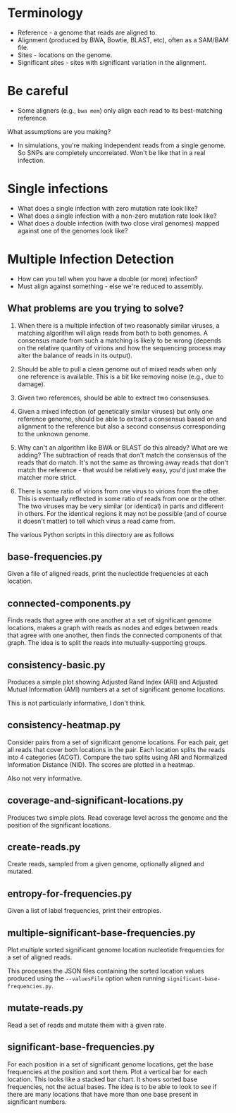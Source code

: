 # Terminology

* Reference - a genome that reads are aligned to.
* Alignment (produced by BWA, Bowtie, BLAST, etc), often as a SAM/BAM file.
* Sites - locations on the genome.
* Significant sites - sites with significant variation in the alignment.

# Be careful

* Some aligners (e.g., `bwa mem`) only align each read to its best-matching
  reference.

What assumptions are you making?

* In simulations, you're making independent reads from a single genome. So
  SNPs are completely uncorrelated. Won't be like that in a real infection.

# Single infections

* What does a single infection with zero mutation rate look like?
* What does a single infection with a non-zero mutation rate look like?
* What does a double infection (with two close viral genomes) mapped
  against one of the genomes look like?

# Multiple Infection Detection

* How can you tell when you have a double (or more) infection?
* Must align against something - else we're reduced to assembly.

## What problems are you trying to solve?

1. When there is a multiple infection of two reasonably similar viruses, a
   matching algorithm will align reads from both to both genomes. A
   consensus made from such a matching is likely to be wrong (depends on
   the relative quantity of virions and how the sequencing process may
   alter the balance of reads in its output).

1. Should be able to pull a clean genome out of mixed reads when only one
   reference is available.  This is a bit like removing noise (e.g., due to
   damage).

1. Given two references, should be able to extract two consensuses.

1. Given a mixed infection (of genetically similar viruses) but only one
   reference genome, should be able to extract a consensus based on and
   alignment to the reference but also a second consensus corresponding to
   the unknown genome.

1. Why can't an algorithm like BWA or BLAST do this already? What are we
   adding? The subtraction of reads that don't match the consensus of the
   reads that do match.  It's not the same as throwing away reads that
   don't match the reference - that would be relatively easy, you'd just
   make the matcher more strict.

1. There is some ratio of virions from one virus to virions from the
   other. This is eventually reflected in some ratio of reads from one or
   the other. The two viruses may be very similar (or identical) in parts
   and different in others. For the identical regions it may not be
   possible (and of course it doesn't matter) to tell which virus a read
   came from.

The various Python scripts in this directory are as follows

## base-frequencies.py

Given a file of aligned reads, print the nucleotide frequencies at each
location.

## connected-components.py

Finds reads that agree with one another at a set of significant genome
locations, makes a graph with reads as nodes and edges between reads that
agree with one another, then finds the connected components of that graph.
The idea is to split the reads into mutually-supporting groups.

## consistency-basic.py

Produces a simple plot showing Adjusted Rand Index (ARI) and Adjusted
Mutual Information (AMI) numbers at a set of significant genome locations.

This is not particularly informative, I don't think.

## consistency-heatmap.py

Consider pairs from a set of significant genome locations. For each pair,
get all reads that cover both locations in the pair. Each location splits
the reads into 4 categories (ACGT). Compare the two splits using ARI and
Normalized Information Distance (NID). The scores are plotted in a heatmap.

Also not very informative.

## coverage-and-significant-locations.py

Produces two simple plots. Read coverage level across the genome and the
position of the significant locations.

## create-reads.py

Create reads, sampled from a given genome, optionally aligned and mutated.

## entropy-for-frequencies.py

Given a list of label frequencies, print their entropies.

## multiple-significant-base-frequencies.py

Plot multiple sorted significant genome location nucleotide frequencies for
a set of aligned reads.

This processes the JSON files containing the sorted location values
produced using the `--valuesFile` option when running
`significant-base-frequencies.py`.

## mutate-reads.py

Read a set of reads and mutate them with a given rate.

## significant-base-frequencies.py

For each position in a set of significant genome locations, get the base
frequencies at the position and sort them. Plot a vertical bar for each
location. This looks like a stacked bar chart. It shows sorted base
frequencies, not the actual bases. The idea is to be able to look to see if
there are many locations that have more than one base present in
significant numbers.
